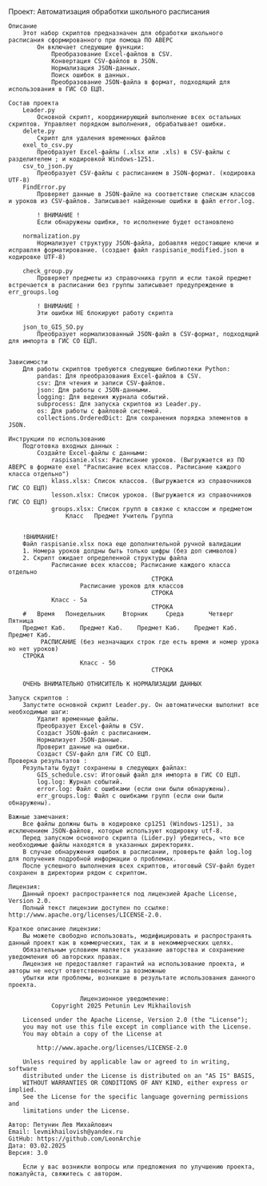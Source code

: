 Проект: Автоматизация обработки школьного расписания

    Описание
        Этот набор скриптов предназначен для обработки школьного расписания сформированного при помоща ПО АВЕРС 
            Он включает следующие функции:
                Преобразование Excel-файлов в CSV.
                Конвертация CSV-файлов в JSON.
                Нормализация JSON-данных.
                Поиск ошибок в данных.
                Преобразование JSON-файла в формат, подходящий для использования в ГИС СО ЕЦП.

    Состав проекта
        Leader.py
            Основной скрипт, координирующий выполнение всех остальных скриптов. Управляет порядком выполнения, обрабатывает ошибки.
        delete.py
            Скрипт для удаления временных файлов
        exel_to_csv.py
            Преобразует Excel-файлы (.xlsx или .xls) в CSV-файлы с разделителем ; и кодировкой Windows-1251.
        csv_to_json.py
            Преобразует CSV-файлы с расписанием в JSON-формат. (кодировка UTF-8)
        FindError.py
            Проверяет данные в JSON-файле на соответствие спискам классов и уроков из CSV-файлов. Записывает найденные ошибки в файл error.log.
            
            ! ВНИМАНИЕ !
            Если обнаружены ошибки, то исполнение будет остановлено
        
        normalization.py
            Нормализует структуру JSON-файла, добавляя недостающие ключи и исправляя форматирование. (создает файл raspisanie_modified.json в кодировке UTF-8)
        
        check_group.py
            Проверяет предметы из справочника групп и если такой предмет встречается в расписании без группы записывает предупреждение в err_groups.log

            ! ВНИМАНИЕ !
            Эти ошибки НЕ блокируют работу скрипта

        json_to_GIS_SO.py
            Преобразует нормализованный JSON-файл в CSV-формат, подходящий для импорта в ГИС СО ЕЦП.


    Зависимости
        Для работы скриптов требуются следующие библиотеки Python:
            pandas: Для преобразования Excel-файлов в CSV.
            csv: Для чтения и записи CSV-файлов.
            json: Для работы с JSON-данными.
            logging: Для ведения журнала событий.
            subprocess: Для запуска скриптов из Leader.py.
            os: Для работы с файловой системой.
            collections.OrderedDict: Для сохранения порядка элементов в JSON.

    Инструкции по использованию
        Подготовка входных данных :
            Создайте Excel-файлы с данными:
                raspisanie.xlsx: Расписание уроков. (Выгружается из ПО АВЕРС в формате exel "Расписание всех классов. Расписание каждого класса отдельно")
                klass.xlsx: Список классов. (Выгружается из справочников ГИС СО ЕЦП)
                lesson.xlsx: Список уроков. (Выгружается из справочников ГИС СО ЕЦП)
                groups.xlsx: Список групп в связке с классом и предметом
                    Класс	Предмет	Учитель	Группа
                    

        !ВНИМАНИЕ!
        Файл raspisanie.xlsx пока еще дополнительной ручной валидации
        1. Номера уроков долдны быть только цифры (без доп символов)
        2. Скрипт ожидает определенной структуры файла
                Расписание всех классов; Расписание каждого класса отдельно
                                            СТРОКА
                        Расписание уроков для классов
                                            СТРОКА
                Класс - 5а
                                            СТРОКА
        #	Время	Понедельник		Вторник		Среда		Четверг		Пятница	
        Предмет	Каб.	Предмет	Каб.	Предмет	Каб.	Предмет	Каб.	Предмет	Каб.
             РАСПИСАНИЕ (без незначащих строк где есть время и номер урока но нет уроков)
        СТРОКА
                        Класс - 5б
                                            СТРОКА

        ОЧЕНЬ ВНИМАТЕЛЬНО ОТНИСИТЕЛЬ К НОРМАЛИЗАЦИИ ДАННЫХ

    Запуск скриптов :
        Запустите основной скрипт Leader.py. Он автоматически выполнит все необходимые шаги:
            Удалит временные файлы.
            Преобразует Excel-файлы в CSV.
            Создаст JSON-файл с расписанием.
            Нормализует JSON-данные.
            Проверит данные на ошибки.
            Создаст CSV-файл для ГИС СО ЕЦП.
    Проверка результатов :
        Результаты будут сохранены в следующих файлах:
            GIS_schedule.csv: Итоговый файл для импорта в ГИС СО ЕЦП.
            log.log: Журнал событий.
            error.log: Файл с ошибками (если они были обнаружены).
            err_groups.log: Файл с ошибками групп (если они были обнаружены).

    Важные замечания:
        Все файлы должны быть в кодировке cp1251 (Windows-1251), за исключением JSON-файлов, которые используют кодировку utf-8.
        Перед запуском основного скрипта (Lider.py) убедитесь, что все необходимые файлы находятся в указанных директориях.
        В случае обнаружения ошибок в расписании, проверьте файл log.log для получения подробной информации о проблемах.
        После успешного выполнения всех скриптов, итоговый CSV-файл будет сохранен в директории рядом с скриптом.

    Лицензия:
        Данный проект распространяется под лицензией Apache License, Version 2.0. 
        Полный текст лицензии доступен по ссылке: http://www.apache.org/licenses/LICENSE-2.0.

    Краткое описание лицензии:
        Вы можете свободно использовать, модифицировать и распространять данный проект как в коммерческих, так и в некоммерческих целях.
        Обязательным условием является указание авторства и сохранение уведомления об авторских правах.
        Лицензия не предоставляет гарантий на использование проекта, и авторы не несут ответственности за возможные 
        убытки или проблемы, возникшие в результате использования данного проекта.

                        Лицензионное уведомление:
                Copyright 2025 Petunin Lev Mikhailovish

        Licensed under the Apache License, Version 2.0 (the "License");
        you may not use this file except in compliance with the License.
        You may obtain a copy of the License at

            http://www.apache.org/licenses/LICENSE-2.0

        Unless required by applicable law or agreed to in writing, software
        distributed under the License is distributed on an "AS IS" BASIS,
        WITHOUT WARRANTIES OR CONDITIONS OF ANY KIND, either express or implied.
        See the License for the specific language governing permissions and
        limitations under the License.

    Автор: Петунин Лев Михайлович
    Email: levmikhailovish@yandex.ru
    GitHub: https://github.com/LeonArchie
    Дата: 03.02.2025
    Версия: 3.0
        
        Если у вас возникли вопросы или предложения по улучшению проекта, пожалуйста, свяжитесь с автором.